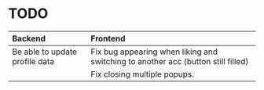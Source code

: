 # TODO

| Backend                                         | Frontend                                                                         |
|:------------------------------------------------|:---------------------------------------------------------------------------------|
| Be able to update profile data                  | Fix bug appearing when liking and switching to another acc (button still filled) |
|                                                 | Fix closing multiple popups.                                                     |